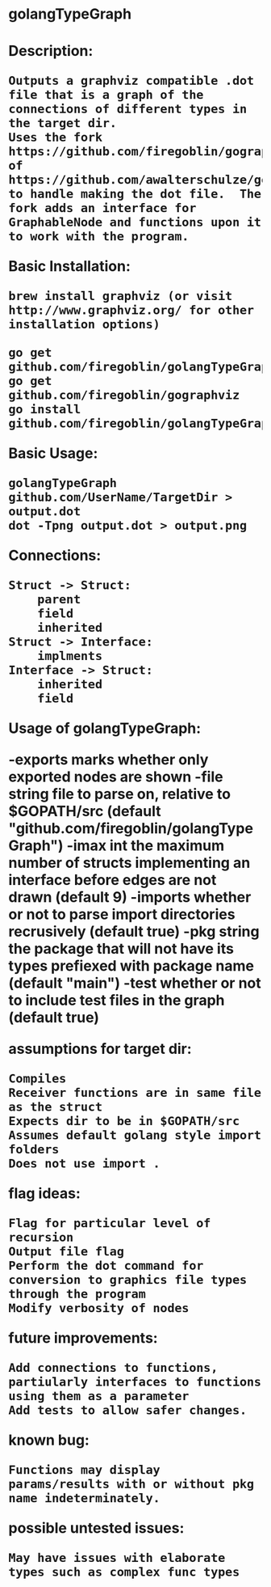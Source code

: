 <h1>golangTypeGraph<h1>

Description:

	Outputs a graphviz compatible .dot file that is a graph of the connections of different types in the target dir.
	Uses the fork https://github.com/firegoblin/gographviz of https://github.com/awalterschulze/gographviz
	to handle making the dot file.  The fork adds an interface for GraphableNode and functions upon it to work with the program.

Basic Installation:

	brew install graphviz (or visit http://www.graphviz.org/ for other installation options)

	go get github.com/firegoblin/golangTypeGraph
	go get github.com/firegoblin/gographviz
	go install github.com/firegoblin/golangTypeGraph

Basic Usage:

	golangTypeGraph github.com/UserName/TargetDir > output.dot
	dot -Tpng output.dot > output.png

Connections:

	Struct -> Struct:
		parent
		field
		inherited
	Struct -> Interface:
		implments
	Interface -> Struct:
		inherited
		field

Usage of golangTypeGraph:

  -exports
    	marks whether only exported nodes are shown
  -file string
    	file to parse on, relative to $GOPATH/src (default "github.com/firegoblin/golangTypeGraph")
  -imax int
    	the maximum number of structs implementing an interface before edges are not drawn (default 9)
  -imports
    	whether or not to parse import directories recrusively (default true)
  -pkg string
    	the package that will not have its types prefiexed with package name (default "main")
  -test
    	whether or not to include test files in the graph (default true)


assumptions for target dir:

	Compiles
	Receiver functions are in same file as the struct
	Expects dir to be in $GOPATH/src
	Assumes default golang style import folders
	Does not use import .


flag ideas:

	Flag for particular level of recursion
	Output file flag
	Perform the dot command for conversion to graphics file types through the program
	Modify verbosity of nodes


future improvements:

	Add connections to functions, partiularly interfaces to functions using them as a parameter
	Add tests to allow safer changes.


known bug:

	Functions may display params/results with or without pkg name indeterminately.


possible untested issues:

	May have issues with elaborate types such as complex func types